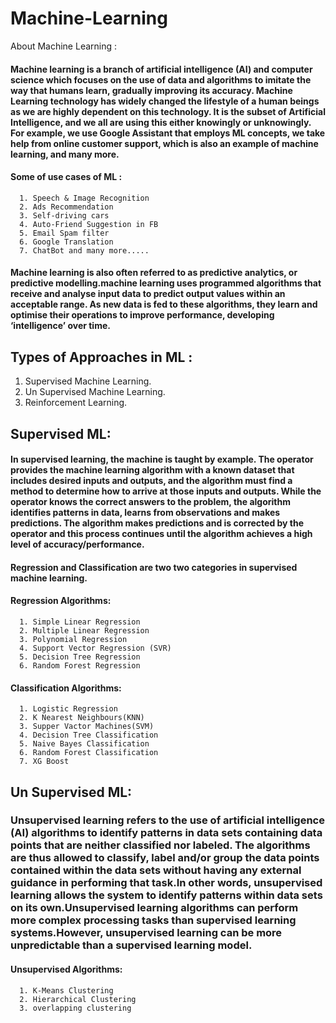 # Machine-Learning
<snippet>
  <content><![CDATA[

## About Machine Learning :
#### Machine learning is a branch of artificial intelligence (AI) and computer science which focuses on the use of data and algorithms to imitate the way that humans learn, gradually improving its accuracy. Machine Learning technology has widely changed the lifestyle of a human beings as we are highly dependent on this technology. It is the subset of Artificial Intelligence, and we all are using this either knowingly or unknowingly. For example, we use Google Assistant that employs ML concepts, we take help from online customer support, which is also an example of machine learning, and many more.
  #### Some of use cases of ML :
      1. Speech & Image Recognition
      2. Ads Recommendation
      3. Self-driving cars
      4. Auto-Friend Suggestion in FB
      5. Email Spam filter
      6. Google Translation
      7. ChatBot and many more.....
  
#### Machine learning is also often referred to as predictive analytics, or predictive modelling.machine learning uses programmed algorithms that receive and analyse input data to predict output values within an acceptable range. As new data is fed to these algorithms, they learn and optimise their operations to improve performance, developing ‘intelligence’ over time.
## Types of Approaches in ML :
  1. Supervised Machine Learning.
  2. Un Supervised Machine Learning.
  3. Reinforcement Learning.
## Supervised ML:
  #### In supervised learning, the machine is taught by example. The operator provides the machine learning algorithm with a known dataset that includes desired inputs   and outputs, and the algorithm must find a method to determine how to arrive at those inputs and outputs. While the operator knows the correct answers to the          problem, the algorithm identifies patterns in data, learns from observations and makes predictions. The algorithm makes predictions and is corrected by the operator and this process continues until the algorithm achieves a high level of accuracy/performance.
  #### Regression and Classification are two two categories in supervised machine learning.
  #### Regression Algorithms:
      1. Simple Linear Regression
      2. Multiple Linear Regression
      3. Polynomial Regression
      4. Support Vector Regression (SVR)
      5. Decision Tree Regression
      6. Random Forest Regression
  #### Classification Algorithms:
      1. Logistic Regression
      2. K Nearest Neighbours(KNN)
      3. Supper Vactor Machines(SVM)
      4. Decision Tree Classification
      5. Naive Bayes Classification
      6. Random Forest Classification
      7. XG Boost
## Un Supervised ML:
  ### Unsupervised learning refers to the use of artificial intelligence (AI) algorithms to identify patterns in data sets containing data points that are neither classified nor labeled. The algorithms are thus allowed to classify, label and/or group the data points contained within the data sets without having any external guidance in performing that task.In other words, unsupervised learning allows the system to identify patterns within data sets on its own.Unsupervised learning algorithms can perform more complex processing tasks than supervised learning systems.However, unsupervised learning can be more unpredictable than a supervised learning model.
  #### Unsupervised Algorithms:
      1. K-Means Clustering
      2. Hierarchical Clustering
      3. overlapping clustering
  
</content>
  <tabTrigger></tabTrigger>
</snippet>
